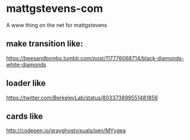 # mattgstevens-com
A www thing on the net for mattgstevens

## make transition like:
https://beesandbombs.tumblr.com/post/117776068714/black-diamonds-white-diamonds

## loader like
https://twitter.com/BerkeleyLab/status/803373899551481856

## cards like
http://codepen.io/grayghostvisuals/pen/MYygea
